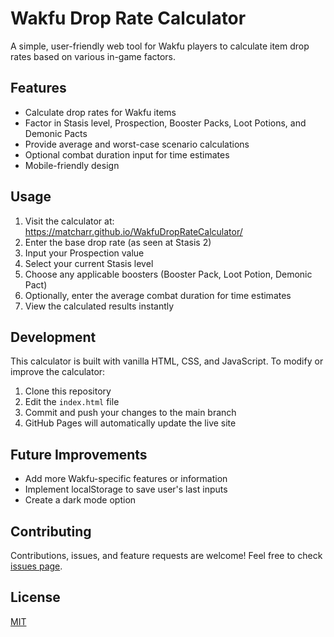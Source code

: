# Wakfu Drop Rate Calculator

A simple, user-friendly web tool for Wakfu players to calculate item drop rates based on various in-game factors.

## Features

- Calculate drop rates for Wakfu items
- Factor in Stasis level, Prospection, Booster Packs, Loot Potions, and Demonic Pacts
- Provide average and worst-case scenario calculations
- Optional combat duration input for time estimates
- Mobile-friendly design

## Usage

1. Visit the calculator at: https://matcharr.github.io/WakfuDropRateCalculator/
2. Enter the base drop rate (as seen at Stasis 2)
3. Input your Prospection value
4. Select your current Stasis level
5. Choose any applicable boosters (Booster Pack, Loot Potion, Demonic Pact)
6. Optionally, enter the average combat duration for time estimates
7. View the calculated results instantly

## Development

This calculator is built with vanilla HTML, CSS, and JavaScript. To modify or improve the calculator:

1. Clone this repository
2. Edit the `index.html` file
3. Commit and push your changes to the main branch
4. GitHub Pages will automatically update the live site

## Future Improvements

- Add more Wakfu-specific features or information
- Implement localStorage to save user's last inputs
- Create a dark mode option

## Contributing

Contributions, issues, and feature requests are welcome! Feel free to check [issues page](https://github.com/yourusername/dofus-drop-calculator/issues).

## License

[MIT](https://choosealicense.com/licenses/mit/)
